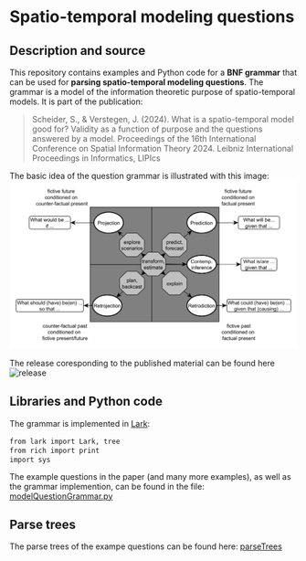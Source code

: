 # Spatio-temporal modeling questions
 
## Description and source
This repository contains examples and Python code for a **BNF grammar** that can be used for **parsing spatio-temporal modeling questions**. The grammar is a model of the information theoretic purpose of spatio-temporal models. It is part of the publication: 
> Scheider, S., & Verstegen, J. (2024). What is a spatio-temporal model good for? Validity as a function of purpose and the questions answered by a model. Proceedings of the 16th International Conference on Spatial Information Theory 2024. Leibniz International Proceedings in Informatics, LIPIcs

The basic idea of the question grammar is illustrated with this image:
![question model](questionmodel.png)

The release coresponding to the published material can be found here ![release](https://github.com/simonscheider/ModelQuestions/assets/3295063/1cd1e746-46e5-43c7-a7c0-454573d8b1ba)


## Libraries and Python code
The grammar is implemented in [Lark](https://github.com/lark-parser/lark): 
```
from lark import Lark, tree
from rich import print
import sys
```
The example questions in the paper (and many more examples), as well as the grammar implemention, can be found in the file:
[modelQuestionGrammar.py](modelQuestionGrammar.py)

## Parse trees
The parse trees of the exampe questions can be found here:
[parseTrees](parseTrees/)
